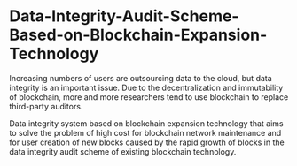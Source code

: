 # Data-Integrity-Audit-Scheme-Based-on-Blockchain-Expansion-Technology
Increasing numbers of users are outsourcing data to the cloud, but data integrity is an important issue. Due to the decentralization and immutability of blockchain, more and more researchers tend to use blockchain to replace third-party auditors.

Data integrity system based on blockchain expansion technology that aims to solve the problem of high cost for blockchain network maintenance and for user creation of new blocks caused by the rapid growth of blocks in the data integrity audit scheme of existing blockchain technology.

